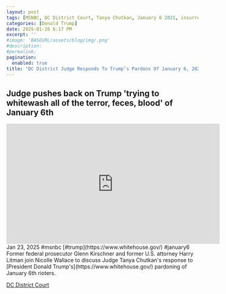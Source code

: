 ```yaml
---
layout: post
tags: [MSNBC, DC District Court, Tanya Chutkan, January 6 2021, insurrectionists, president, White House, politics]
categories: [Donald Trump]
date: 2025-01-26 6:17 PM
excerpt: ''
#image: 'BASEURL/assets/blog/img/.png'
#description:
#permalink:
pagination: 
  enabled: true
title: "DC District Judge Responds To Trump’s Pardons Of January 6, 2021 Insurrectionists"
---
```



## Judge pushes back on Trump 'trying to whitewash all of the terror, feces, blood' of January 6th

<iframe width="560" height="315" src="https://www.youtube.com/embed/BHX-fX_G7Ow?si=82xrTL342AX2p6W2" title="YouTube video player" frameborder="0" allow="accelerometer; autoplay; clipboard-write; encrypted-media; gyroscope; picture-in-picture; web-share" referrerpolicy="strict-origin-when-cross-origin" allowfullscreen></iframe
>
Jan 23, 2025  #msnbc [#trump](https://www.whitehouse.gov/) #january6
Former federal prosecutor Glenn Kirschner and former U.S. attorney Harry Litman join Nicolle Wallace to discuss Judge Tanya Chutkan's response to [President Donald Trump's](https://www.whitehouse.gov/) pardoning of January 6th rioters.

[DC District Court](https://www.dcd.uscourts.gov/)
